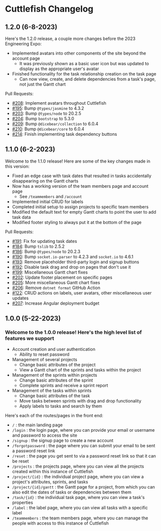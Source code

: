 # Cuttlefish Changelog

## 1.2.0 (6-8-2023)

Here's the 1.2.0 release, a couple more changes before the 2023 Engineering Expo:

- Implemented avatars into other components of the site beyond the account page
  - It was previously shown as a basic user icon but was updated to display as the appropriate user's avatar
- Finished functionality for the task relationship creation on the task page
  - Can now view, create, and delete dependencies from a task's page, not just the Gantt chart

Pull Requests:

- [#208](https://github.com/NathanJesudason/Cuttlefish/pull/208): Implement avatars throughout Cuttlefish
- [#195](https://github.com/NathanJesudason/Cuttlefish/pull/195): Bump `@types/jasmine` to 4.3.2
- [#203](https://github.com/NathanJesudason/Cuttlefish/pull/203): Bump `@types/node` to 20.2.5
- [#204](https://github.com/NathanJesudason/Cuttlefish/pull/204): Bump `bootstrap` to 5.3.0
- [#209](https://github.com/NathanJesudason/Cuttlefish/pull/209): Bump `@dicebear/collection` to 6.0.4
- [#210](https://github.com/NathanJesudason/Cuttlefish/pull/210): Bump `@dicebear/core` to 6.0.4
- [#214](https://github.com/NathanJesudason/Cuttlefish/pull/214): Finish implementing task dependency buttons

## 1.1.0 (6-2-2023)

Welcome to the 1.1.0 release! Here are some of the key changes made in this version:

- Fixed an edge case with task dates that resulted in tasks accidentally disappearing on the Gantt charts
- Now has a working version of the team members page and account page
  - See `/teammembers` and `/account`
- Implemented initial CRUD for labels
- Completed initial setup to assign projects to specific team members
- Modified the default text for empty Gantt charts to point the user to add task data
- Modified footer styling to always put it at the bottom of the page

Pull Requests:

- [#191](https://github.com/NathanJesudason/Cuttlefish/pull/191): Fix for updating task dates
- [#184](https://github.com/NathanJesudason/Cuttlefish/pull/184): Bump `tslib` to 2.5.2
- [#186](https://github.com/NathanJesudason/Cuttlefish/pull/186): Bump `@types/node` to 20.2.3
- [#190](https://github.com/NathanJesudason/Cuttlefish/pull/190): Bump `socket.io-parser` to 4.2.3 and `socket.io` to 4.6.1
- [#193](https://github.com/NathanJesudason/Cuttlefish/pull/193): Remove placeholder third-party login and signup buttons
- [#192](https://github.com/NathanJesudason/Cuttlefish/pull/192): Disable task drag and drop on pages that don't use it
- [#199](https://github.com/NathanJesudason/Cuttlefish/pull/199): Miscellaneous Gantt chart fixes
- [#202](https://github.com/NathanJesudason/Cuttlefish/pull/202): Update footer placement on specific pages
- [#205](https://github.com/NathanJesudason/Cuttlefish/pull/205): More miscellaneous Gantt chart fixes
- [#206](https://github.com/NathanJesudason/Cuttlefish/pull/206): Remove `dotnet format` GitHub Action
- [#122](https://github.com/NathanJesudason/Cuttlefish/pull/122): CRUD actions on labels, user avatars, other miscellaneous user updates
- [#207](https://github.com/NathanJesudason/Cuttlefish/pull/207): Increase Angular deployment budget

## 1.0.0 (5-22-2023)

### Welcome to the 1.0.0 release! Here's the high level list of features we support

- Account creation and user authentication
  - Ability to reset password
- Management of several projects
  - Change basic attributes of the project
  - View a Gantt chart of the sprints and tasks within the project
- Management of the sprints within projects
  - Change basic attributes of the sprint
  - Complete sprints and receive a sprint report
- Management of the tasks within sprints
  - Change basic attributes of the task
  - Move tasks between sprints with drag and drop functionality
  - Apply labels to tasks and search by them

Here's each of the routes/pages in the front end:

- `/` : the main landing page
- `/login` : the login page, where you can provide your email or username and password to access the site
- `/signup` : the signup page to create a new account
- `/forgotpassword` : the page where you can submit your email to be sent a password reset link
- `/reset` : the page you get sent to via a password reset link so that it can be reset
- `/projects` : the projects page, where you can view all the projects created within this instance of Cuttlefish
- `/project/{id}` : the individual project page, where you can view a project's attributes, sprints, and tasks
- `/project/{id}/gantt` : the Gantt page for a project, from which you can also edit the dates of tasks or dependencies between them
- `/task/{id}` : the individual task page, where you can view a task's properties
- `/label` : the label page, where you can view all tasks with a specific label
- `/teammembers` : the team members page, where you can manage the people with access to this instance of Cuttlefish
